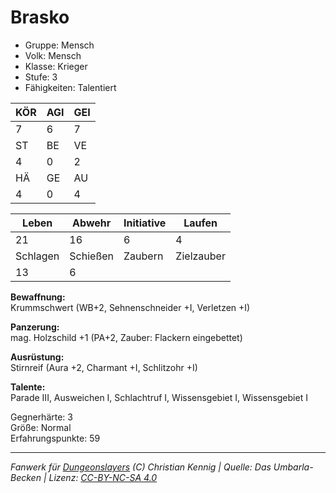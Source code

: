 # Brasko  
- Gruppe: Mensch  
- Volk: Mensch  
- Klasse: Krieger  
- Stufe: 3  
- Fähigkeiten: Talentiert  


| KÖR | AGI | GEI |  
| --- | --- | --- |  
| 7   | 6   | 7   |
| ST  | BE  | VE  |  
| 4   | 0   | 2   |
| HÄ  | GE  | AU  |  
| 4   | 0   | 4   |


| Leben    | Abwehr   | Initiative | Laufen     |
| -------- | -------- | ---------- | ---------- |
| 21       | 16       | 6          | 4          |
| Schlagen | Schießen | Zaubern    | Zielzauber |
| 13       | 6        |            |            |

**Bewaffnung:**  
Krummschwert (WB+2, Sehnenschneider +I, Verletzen +I)

**Panzerung:**  
mag. Holzschild +1 (PA+2, Zauber: Flackern eingebettet)

**Ausrüstung:**  
Stirnreif (Aura +2, Charmant +I, Schlitzohr +I)

**Talente:**  
Parade III, Ausweichen I, Schlachtruf I, Wissensgebiet I, Wissensgebiet I

Gegnerhärte: 3  
Größe: Normal  
Erfahrungspunkte: 59  



___
*Fanwerk für [Dungeonslayers](https://www.dungeonslayers.net/) (C) Christian Kennig | Quelle: Das Umbarla-Becken | Lizenz: [CC-BY-NC-SA 4.0](https://creativecommons.org/licenses/by-nc-sa/4.0/deed.de)*